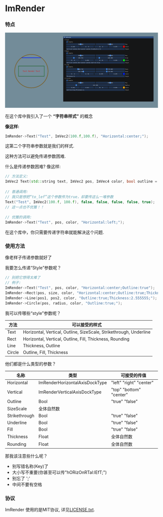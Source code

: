 # ImRender

### 特点

![show](../pics/pic_1.png)

在这个库中我引入了一个 **“字符串样式”** 的概念

**像这样:**

```c++
ImRender->Text("Test", ImVec2(100.f,100.f), "Horizontal:center;");
```

这第二个字符串参数就是我们的样式.

这种方法可以避免传递参数困难.

什么是传递参数困难? 像这样:

```c++
// 方法定义:
ImVec2 Text(std::string text, ImVec2 pos, ImVec4 color, bool outline = false, bool top_bottom_center = false, bool to_top = false, bool left_right_center = false, bool to_left = false);

// 普通调用:
// 我只是想把“to_lef”这个参数传为true，却要传这么一堆参数
Text("Test", ImVec2(100.f, 100.f), false, false, false, false, true);
// 这一点也不优雅！！

// 优雅的调用:
ImRender->Text("Test", pos, color, "Horizontal:left;");
```

在这个库中，你只需要传递字符串就能解决这个问题.

### 使用方法

像老样子传递参数就好了

我要怎么传递“Style”参数呢？

```c++
// 别把它想得太难了
// 例子:
ImRender->Text("Test", pos, color, "Horizontal:center;Outline:true");
ImRender->Rect(pos, size, color, "Horizontal:center;Outline:true;Thickness:2.f;");
ImRender->Line(pos1, pos2, color, "Outline:true;Thickness:2.555555;");
ImRender->Circle(pos, radius, color, "Outline:true;");
```

我可以传哪些“style”参数呢？

| 方法   | 可以接受的样式                                               |
| ------ | ------------------------------------------------------------ |
| Text   | Horizontal, Vertical, Outline, SizeScale, Strikethrough, Underline |
| Rect   | Horizontal, Vertical, Outline, Fill, Thickness, Rounding     |
| Line   | Thickness, Outline                                           |
| Circle | Outline, Fill, Thickness                                     |

他们都是什么类型的参数？

| 名称          | 类型                           | 可接受的传值            |
| ------------- | ------------------------------ | ----------------------- |
| Horizontal    | ImRenderHorizontalAxisDockType | "left" "right" "center" |
| Vertical      | ImRenderVerticalAxisDockType   | "top" "bottom" "center" |
| Outline       | Bool                           | "true" "false"          |
| SizeScale     | 全体自然数                     |                         |
| Strikethrough | Bool                           | "true" "false"          |
| Underline     | Bool                           | "true" "false"          |
| Fill          | Bool                           | "true" "false"          |
| Thickness     | Float                          | 全体自然数              |
| Rounding      | Float                          | 全体自然数              |

那我该注意些什么呢？

- 别写错名称(Key)了
- 大小写不重要(你甚至可以传"hORizOnRTal:lEfT;")
- 别忘了 ';'
- 中间不要有空格

### 协议

ImRender 使用的是MIT协议, 详见[LICENSE.txt](../LICENSE.txt).
